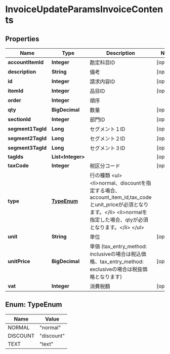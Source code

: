 

# InvoiceUpdateParamsInvoiceContents


## Properties

| Name | Type | Description | Notes |
|------------ | ------------- | ------------- | -------------|
|**accountItemId** | **Integer** | 勘定科目ID |  [optional] |
|**description** | **String** | 備考 |  [optional] |
|**id** | **Integer** | 請求内容ID |  [optional] |
|**itemId** | **Integer** | 品目ID |  [optional] |
|**order** | **Integer** | 順序 |  |
|**qty** | **BigDecimal** | 数量 |  [optional] |
|**sectionId** | **Integer** | 部門ID |  [optional] |
|**segment1TagId** | **Long** | セグメント１ID |  [optional] |
|**segment2TagId** | **Long** | セグメント２ID |  [optional] |
|**segment3TagId** | **Long** | セグメント３ID |  [optional] |
|**tagIds** | **List&lt;Integer&gt;** |  |  [optional] |
|**taxCode** | **Integer** | 税区分コード |  [optional] |
|**type** | [**TypeEnum**](#TypeEnum) | 行の種類 &lt;ul&gt; &lt;li&gt;normal、discountを指定する場合、account_item_id,tax_codeとunit_priceが必須となります。&lt;/li&gt; &lt;li&gt;normalを指定した場合、qtyが必須となります。&lt;/li&gt; &lt;/ul&gt; |  |
|**unit** | **String** | 単位 |  [optional] |
|**unitPrice** | **BigDecimal** | 単価 (tax_entry_method: inclusiveの場合は税込価格、tax_entry_method: exclusiveの場合は税抜価格となります) |  [optional] |
|**vat** | **Integer** | 消費税額 |  [optional] |



## Enum: TypeEnum

| Name | Value |
|---- | -----|
| NORMAL | &quot;normal&quot; |
| DISCOUNT | &quot;discount&quot; |
| TEXT | &quot;text&quot; |



